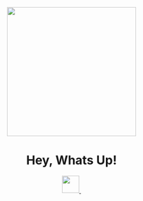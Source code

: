 <div id="header" align="center">
    <a href="https://i3mc.eu">
    <img src="https://i.ibb.co/XxLNNqq/Design-ohne-Titel-8-removebg-preview.png" width="300"/>
    </a>
    <h1>Hey, Whats Up!</h1>
</div>
<div id="socials" align="center">
    <a href="https://www.linkedin.com/in/i3-319925213/">
        <img src="https://upload.wikimedia.org/wikipedia/commons/thumb/0/01/LinkedIn_Logo.svg/1200px-LinkedIn_Logo.svg.png" width="40px">
    </a>
    <a href="https://www.instagram.com/nerdy._.tech/">
        <img src="https://img.shields.io/badge/Instagram-pink" alt="">
    </a>
</div>
<div align="center">
<img src="https://komarev.com/ghpvc/?username=i3mc-eu&style=flat-square&color=green" alt=""/>
</div>
